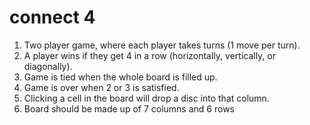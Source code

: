 # connect 4
1. Two player game, where each player takes turns (1 move per turn). 
2. A player wins if they get 4 in a row (horizontally, vertically, or diagonally). 
3. Game is tied when the whole board is filled up. 
4. Game is over when 2 or 3 is satisfied.
5. Clicking a cell in the board will drop a disc into that column. 
6. Board should be made up of 7 columns and 6 rows
